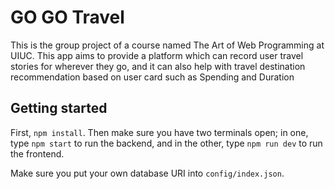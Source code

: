 # GO GO Travel

This is the group project of a course named The Art of Web Programming at UIUC. This app aims to provide a platform which can record user travel stories for wherever they go, and it can also help with travel destination recommendation based on user card such as Spending and Duration

## Getting started

First, `npm install`. Then make sure you have two terminals open; in one, type `npm start` to run the backend, and in the other, type `npm run dev` to run the frontend. 

Make sure you put your own database URI into `config/index.json`.
